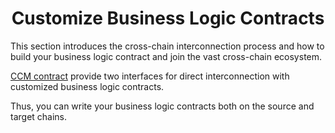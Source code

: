 <h1 align="center">Customize Business Logic Contracts</h1>

This section introduces the cross-chain interconnection process and how to build your business logic contract and join the vast cross-chain ecosystem.

[CCM contract](../../new_chain/side_chain/contracts.md#1-introduction-to-cross-chain-contracts) provide two interfaces for direct interconnection with customized business logic contracts.

Thus, you can write your business logic contracts both on the source and target chains.
